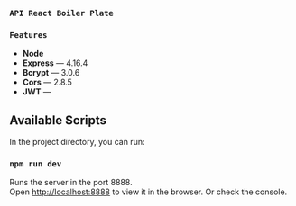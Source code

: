 ### `API React Boiler Plate`

### `Features`

- **Node**
- **Express** — 4.16.4
- **Bcrypt** — 3.0.6
- **Cors** — 2.8.5
- **JWT** —

## Available Scripts

In the project directory, you can run:

### `npm run dev`

Runs the server in the port 8888.<br>
Open [http://localhost:8888](http://localhost:8888) to view it in the browser.
Or check the console.
